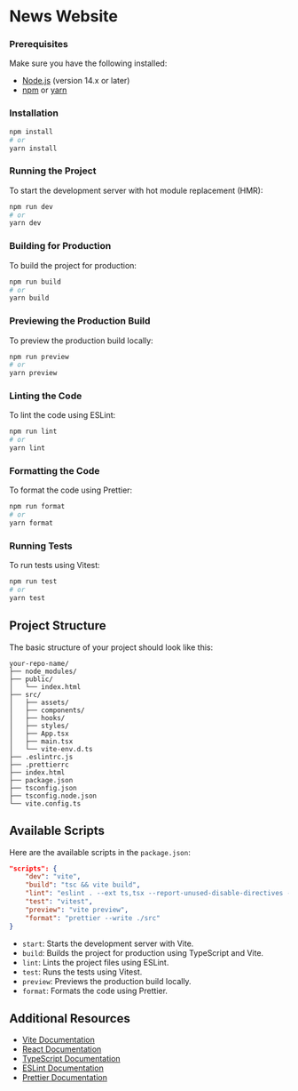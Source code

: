 # News Website

### Prerequisites

Make sure you have the following installed:

- [Node.js](https://nodejs.org/) (version 14.x or later)
- [npm](https://www.npmjs.com/) or [yarn](https://yarnpkg.com/)

### Installation

```sh
npm install
# or
yarn install
```

### Running the Project

To start the development server with hot module replacement (HMR):

```sh
npm run dev
# or
yarn dev
```

### Building for Production

To build the project for production:

```sh
npm run build
# or
yarn build
```

### Previewing the Production Build

To preview the production build locally:

```sh
npm run preview
# or
yarn preview
```

### Linting the Code

To lint the code using ESLint:

```sh
npm run lint
# or
yarn lint
```

### Formatting the Code

To format the code using Prettier:

```sh
npm run format
# or
yarn format
```

### Running Tests

To run tests using Vitest:

```sh
npm run test
# or
yarn test
```

## Project Structure

The basic structure of your project should look like this:

```
your-repo-name/
├── node_modules/
├── public/
│   └── index.html
├── src/
│   ├── assets/
│   ├── components/
│   ├── hooks/
│   ├── styles/
│   ├── App.tsx
│   ├── main.tsx
│   └── vite-env.d.ts
├── .eslintrc.js
├── .prettierrc
├── index.html
├── package.json
├── tsconfig.json
├── tsconfig.node.json
└── vite.config.ts
```

## Available Scripts

Here are the available scripts in the `package.json`:

```json
"scripts": {
    "dev": "vite",
    "build": "tsc && vite build",
    "lint": "eslint . --ext ts,tsx --report-unused-disable-directives --max-warnings 0",
    "test": "vitest",
    "preview": "vite preview",
    "format": "prettier --write ./src"
}
```

- `start`: Starts the development server with Vite.
- `build`: Builds the project for production using TypeScript and Vite.
- `lint`: Lints the project files using ESLint.
- `test`: Runs the tests using Vitest.
- `preview`: Previews the production build locally.
- `format`: Formats the code using Prettier.

## Additional Resources

- [Vite Documentation](https://vitejs.dev/)
- [React Documentation](https://reactjs.org/)
- [TypeScript Documentation](https://www.typescriptlang.org/)
- [ESLint Documentation](https://eslint.org/)
- [Prettier Documentation](https://prettier.io/)
